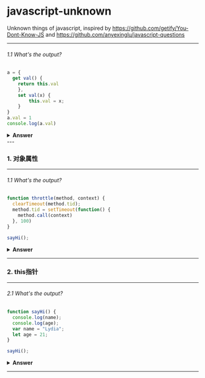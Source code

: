 # javascript-unknown
Unknown things of javascript, inspired by https://github.com/getify/You-Dont-Know-JS and https://github.com/anyexinglu/javascript-questions



---
###### 1.1 What's the output?

```javascript
a = {
  get val() {
    return this.val
	},
	set val(x) {
		this.val = x;
	}
}
a.val = 1
console.log(a.val)
```
<details><summary><b>Answer</b></summary>
<p>

```
Uncaught RangeError: Maximum call stack size exceeded
    at Object.set val [as val] (<anonymous>:6:12)
```

get和set的变量必须是私有属性。改成这样就没错了：
```
a = {
	get val() {
		return this._val
	},
	set val(x) {
		this._val = x;
	}
}
a.val = 1
console.log(a.val)  // 同console.log(a._val)，输出：1

```
</p>
</details>
---








### 1. 对象属性

---

###### 1.1 What's the output?

```javascript
function throttle(method, context) {
  clearTimeout(method.tid);
  method.tid = setTimeout(function() {
    method.call(context)
  }, 100)
}

sayHi();
```
<details><summary><b>Answer</b></summary>
<p>

#### Answer: 

</p>
</details>

---



### 2. this指针

---

###### 2.1 What's the output?

```javascript
function sayHi() {
  console.log(name);
  console.log(age);
  var name = "Lydia";
  let age = 21;
}

sayHi();
```
<details><summary><b>Answer</b></summary>
<p>

#### Answer: 

</p>
</details>

---
